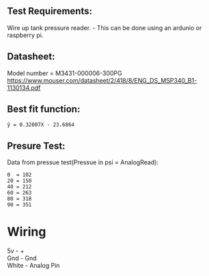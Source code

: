 ## Test Requirements:
Wire up tank pressure reader. 
    - This can be done using an ardunio or raspberry pi.  
    
## Datasheet:
Model number = M3431-000006-300PG   
https://www.mouser.com/datasheet/2/418/8/ENG_DS_MSP340_B1-1130134.pdf

## Best fit function:
```
ŷ = 0.32007X - 23.6864
```

## Presure Test:
Data from pressue test(Pressue in psi = AnalogRead):  
```
0  = 102  
20 = 150
40 = 212
60 = 263
80 = 318
90 = 351
```

# Wiring
5v    - +  
Gnd   - Gnd  
White - Analog Pin  
